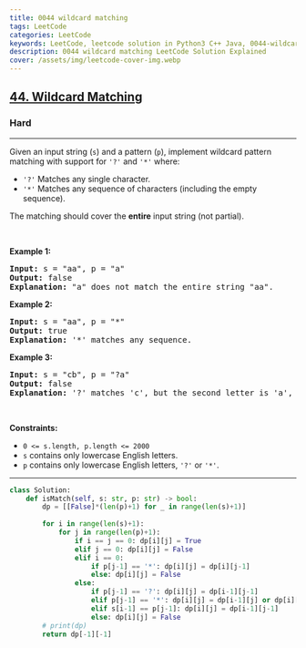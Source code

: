 ```yaml
---
title: 0044 wildcard matching
tags: LeetCode
categories: LeetCode
keywords: LeetCode, leetcode solution in Python3 C++ Java, 0044-wildcard-matching solution
description: 0044 wildcard matching LeetCode Solution Explained
cover: /assets/img/leetcode-cover-img.webp
---
```





<h2><a href="https://leetcode.com/problems/wildcard-matching/">44. Wildcard Matching</a></h2><h3>Hard</h3><hr><div><p>Given an input string (<code>s</code>) and a pattern (<code>p</code>), implement wildcard pattern matching with support for <code>'?'</code> and <code>'*'</code> where:</p>

<ul>
	<li><code>'?'</code> Matches any single character.</li>
	<li><code>'*'</code> Matches any sequence of characters (including the empty sequence).</li>
</ul>

<p>The matching should cover the <strong>entire</strong> input string (not partial).</p>

<p>&nbsp;</p>
<p><strong class="example">Example 1:</strong></p>

<pre><strong>Input:</strong> s = "aa", p = "a"
<strong>Output:</strong> false
<strong>Explanation:</strong> "a" does not match the entire string "aa".
</pre>

<p><strong class="example">Example 2:</strong></p>

<pre><strong>Input:</strong> s = "aa", p = "*"
<strong>Output:</strong> true
<strong>Explanation:</strong>&nbsp;'*' matches any sequence.
</pre>

<p><strong class="example">Example 3:</strong></p>

<pre><strong>Input:</strong> s = "cb", p = "?a"
<strong>Output:</strong> false
<strong>Explanation:</strong>&nbsp;'?' matches 'c', but the second letter is 'a', which does not match 'b'.
</pre>

<p>&nbsp;</p>
<p><strong>Constraints:</strong></p>

<ul>
	<li><code>0 &lt;= s.length, p.length &lt;= 2000</code></li>
	<li><code>s</code> contains only lowercase English letters.</li>
	<li><code>p</code> contains only lowercase English letters, <code>'?'</code> or <code>'*'</code>.</li>
</ul>
</div>

---




```python
class Solution:
    def isMatch(self, s: str, p: str) -> bool:
        dp = [[False]*(len(p)+1) for _ in range(len(s)+1)]
        
        for i in range(len(s)+1):
            for j in range(len(p)+1):
                if i == j == 0: dp[i][j] = True
                elif j == 0: dp[i][j] = False
                elif i == 0:
                    if p[j-1] == '*': dp[i][j] = dp[i][j-1]
                    else: dp[i][j] = False 
                else:
                    if p[j-1] == '?': dp[i][j] = dp[i-1][j-1]
                    elif p[j-1] == '*': dp[i][j] = dp[i-1][j] or dp[i][j-1] 
                    elif s[i-1] == p[j-1]: dp[i][j] = dp[i-1][j-1]
                    else: dp[i][j] = False
        # print(dp)
        return dp[-1][-1]
```
